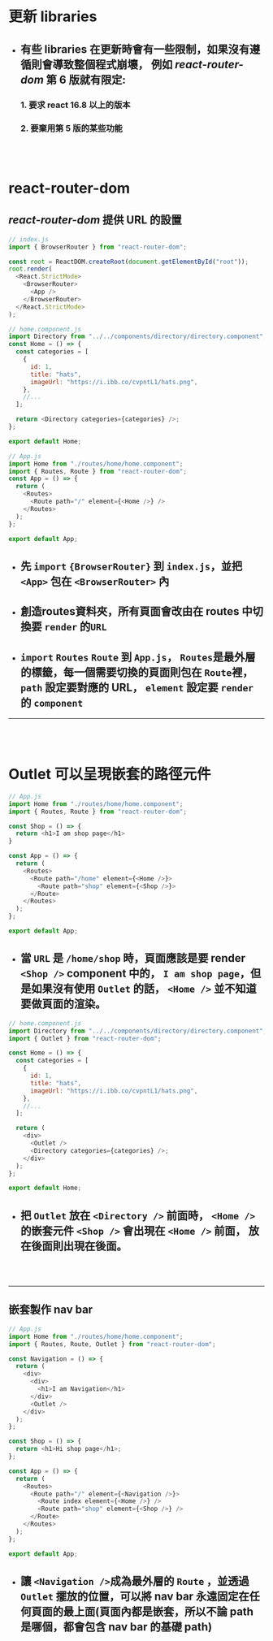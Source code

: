 # 更新 libraries

- ## 有些 libraries 在更新時會有一些限制，如果沒有遵循則會導致整個程式崩壞， 例如 _react-router-dom_ 第 6 版就有限定:
  ### 1. 要求 react 16.8 以上的版本
  ### 2. 要棄用第 5 版的某些功能

<br><br>

# react-router-dom

## _react-router-dom_ 提供 URL 的設置

```js
// index.js
import { BrowserRouter } from "react-router-dom";

const root = ReactDOM.createRoot(document.getElementById("root"));
root.render(
  <React.StrictMode>
    <BrowserRouter>
      <App />
    </BrowserRouter>
  </React.StrictMode>
);
```

```js
// home.component.js
import Directory from "../../components/directory/directory.component";
const Home = () => {
  const categories = [
    {
      id: 1,
      title: "hats",
      imageUrl: "https://i.ibb.co/cvpntL1/hats.png",
    },
    //...
  ];

  return <Directory categories={categories} />;
};

export default Home;
```

```js
// App.js
import Home from "./routes/home/home.component";
import { Routes, Route } from "react-router-dom";
const App = () => {
  return (
    <Routes>
      <Route path="/" element={<Home />} />
    </Routes>
  );
};

export default App;
```

- ## 先 `import` `{BrowserRouter}` 到 `index.js`，並把 `<App>` 包在 `<BrowserRouter>` 內
- ## 創造**routes**資料夾，所有頁面會改由在 **routes** 中切換要 `render` 的`URL`
- ## `import` `Routes` `Route` 到 `App.js`， `Routes`是最外層的標籤，每一個需要切換的頁面則包在 `Route`裡， `path` 設定要對應的 URL， `element` 設定要 `render` 的 `component`

---

<br><br>

# Outlet 可以呈現嵌套的路徑元件

```js
// App.js
import Home from "./routes/home/home.component";
import { Routes, Route } from "react-router-dom";

const Shop = () => {
  return <h1>I am shop page</h1>
}

const App = () => {
  return (
    <Routes>
      <Route path="/home" element={<Home />}>
        <Route path="shop" element={<Shop />}>
      </Route>
    </Routes>
  );
};

export default App;
```

- ## 當 `URL` 是 `/home/shop` 時，頁面應該是要 render `<Shop />` component 中的， `I am shop page`，但是如果沒有使用 `Outlet` 的話， `<Home />` 並不知道要做頁面的渲染。

```js
// home.component.js
import Directory from "../../components/directory/directory.component";
import { Outlet } from "react-router-dom";

const Home = () => {
  const categories = [
    {
      id: 1,
      title: "hats",
      imageUrl: "https://i.ibb.co/cvpntL1/hats.png",
    },
    //...
  ];

  return (
    <div>
      <Outlet />
      <Directory categories={categories} />;
    </div>
  );
};

export default Home;
```

- ## 把 `Outlet` 放在 `<Directory />` 前面時， `<Home />` 的嵌套元件 `<Shop />` 會出現在 `<Home />` 前面， 放在後面則出現在後面。
  <br><br>

---

## 嵌套製作 nav bar

```js
// App.js
import Home from "./routes/home/home.component";
import { Routes, Route, Outlet } from "react-router-dom";

const Navigation = () => {
  return (
    <div>
      <div>
        <h1>I am Navigation</h1>
      </div>
      <Outlet />
    </div>
  );
};

const Shop = () => {
  return <h1>Hi shop page</h1>;
};

const App = () => {
  return (
    <Routes>
      <Route path="/" element={<Navigation />}>
        <Route index element={<Home />} />
        <Route path="shop" element={<Shop />} />
      </Route>
    </Routes>
  );
};

export default App;
```

- ## 讓 `<Navigation />`成為最外層的 `Route` ，並透過 `Outlet` 擺放的位置，可以將 nav bar 永遠固定在任何頁面的最上面(頁面內都是嵌套，所以不論 path 是哪個，都會包含 nav bar 的基礎 path)
